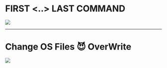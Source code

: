 <h1><a herf="https://www.linkedin.com/posts/kaveh-eyni-08060b59_fatality-command-shell-activity-6627571752220393472-APCX" >FIRST <..> LAST COMMAND</a></h1>
  <img src="https://github.com/dewebdes/Iranian-Cyber-Army/blob/master/echo/echo.jpeg">

<hr>
<h1>Change OS Files 😈 OverWrite</h1>
<img src="https://github.com/dewebdes/Iranian-Cyber-Army/blob/master/echo/echo2.PNG" />
